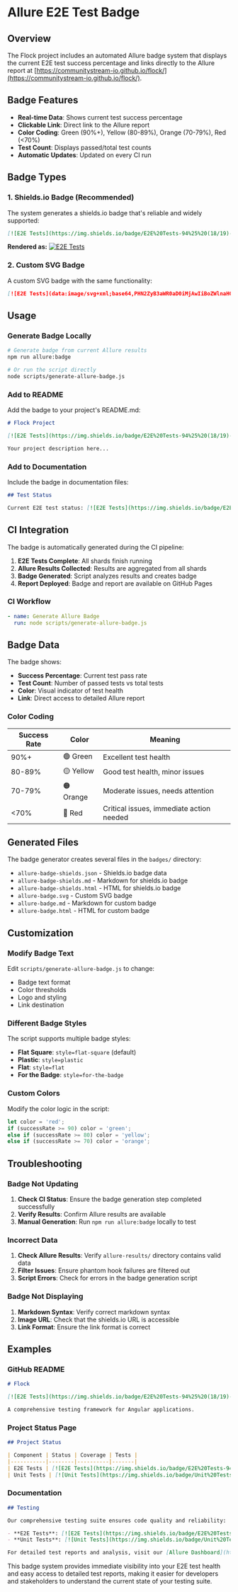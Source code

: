 # Allure E2E Test Badge

## Overview

The Flock project includes an automated Allure badge system that displays the current E2E test success percentage and links directly to the Allure report at [https://communitystream-io.github.io/flock/](https://communitystream-io.github.io/flock/).

## Badge Features

- **Real-time Data**: Shows current test success percentage
- **Clickable Link**: Direct link to the Allure report
- **Color Coding**: Green (90%+), Yellow (80-89%), Orange (70-79%), Red (<70%)
- **Test Count**: Displays passed/total test counts
- **Automatic Updates**: Updated on every CI run

## Badge Types

### 1. Shields.io Badge (Recommended)

The system generates a shields.io badge that's reliable and widely supported:

```markdown
[![E2E Tests](https://img.shields.io/badge/E2E%20Tests-94%25%20(18/19)-green?style=flat-square&logo=allure&logoColor=white)](https://communitystream-io.github.io/flock/)
```

**Rendered as:**
[![E2E Tests](https://img.shields.io/badge/E2E%20Tests-94%25%20(18/19)-green?style=flat-square&logo=allure&logoColor=white)](https://communitystream-io.github.io/flock/)

### 2. Custom SVG Badge

A custom SVG badge with the same functionality:

```markdown
[![E2E Tests](data:image/svg+xml;base64,PHN2ZyB3aWR0aD0iMjAwIiBoZWlnaHQ9IjIwIiB4bWxucz0iaHR0cDovL3d3dy53My5vcmcvMjAwMC9zdmciPjxyZWN0IHdpZHRoPSIyMDAiIGhlaWdodD0iMjAiIGZpbGw9IiM0Y2FmNTAiIHJ4PSIzIi8+PHRleHQgeD0iMTQiIHk9IjE0IiBmb250LWZhbWlseT0iQXJpYWwsIHNhbnMtc2VyaWYiIGZvbnQtc2l6ZT0iMTEiIGZpbGw9IiNmZmZmZmYiPkUyRSBUZXN0czogOTQlICgxOC8xOSk8L3RleHQ+PC9zdmc+)](https://communitystream-io.github.io/flock/)
```

## Usage

### Generate Badge Locally

```bash
# Generate badge from current Allure results
npm run allure:badge

# Or run the script directly
node scripts/generate-allure-badge.js
```

### Add to README

Add the badge to your project's README.md:

```markdown
# Flock Project

[![E2E Tests](https://img.shields.io/badge/E2E%20Tests-94%25%20(18/19)-green?style=flat-square&logo=allure&logoColor=white)](https://communitystream-io.github.io/flock/)

Your project description here...
```

### Add to Documentation

Include the badge in documentation files:

```markdown
## Test Status

Current E2E test status: [![E2E Tests](https://img.shields.io/badge/E2E%20Tests-94%25%20(18/19)-green?style=flat-square&logo=allure&logoColor=white)](https://communitystream-io.github.io/flock/)
```

## CI Integration

The badge is automatically generated during the CI pipeline:

1. **E2E Tests Complete**: All shards finish running
2. **Allure Results Collected**: Results are aggregated from all shards
3. **Badge Generated**: Script analyzes results and creates badge
4. **Report Deployed**: Badge and report are available on GitHub Pages

### CI Workflow

```yaml
- name: Generate Allure Badge
  run: node scripts/generate-allure-badge.js
```

## Badge Data

The badge shows:

- **Success Percentage**: Current test pass rate
- **Test Count**: Number of passed tests vs total tests
- **Color**: Visual indicator of test health
- **Link**: Direct access to detailed Allure report

### Color Coding

| Success Rate | Color | Meaning |
|-------------|-------|---------|
| 90%+ | 🟢 Green | Excellent test health |
| 80-89% | 🟡 Yellow | Good test health, minor issues |
| 70-79% | 🟠 Orange | Moderate issues, needs attention |
| <70% | 🔴 Red | Critical issues, immediate action needed |

## Generated Files

The badge generator creates several files in the `badges/` directory:

- `allure-badge-shields.json` - Shields.io badge data
- `allure-badge-shields.md` - Markdown for shields.io badge
- `allure-badge-shields.html` - HTML for shields.io badge
- `allure-badge.svg` - Custom SVG badge
- `allure-badge.md` - Markdown for custom badge
- `allure-badge.html` - HTML for custom badge

## Customization

### Modify Badge Text

Edit `scripts/generate-allure-badge.js` to change:

- Badge text format
- Color thresholds
- Logo and styling
- Link destination

### Different Badge Styles

The script supports multiple badge styles:

- **Flat Square**: `style=flat-square` (default)
- **Plastic**: `style=plastic`
- **Flat**: `style=flat`
- **For the Badge**: `style=for-the-badge`

### Custom Colors

Modify the color logic in the script:

```javascript
let color = 'red';
if (successRate >= 90) color = 'green';
else if (successRate >= 80) color = 'yellow';
else if (successRate >= 70) color = 'orange';
```

## Troubleshooting

### Badge Not Updating

1. **Check CI Status**: Ensure the badge generation step completed successfully
2. **Verify Results**: Confirm Allure results are available
3. **Manual Generation**: Run `npm run allure:badge` locally to test

### Incorrect Data

1. **Check Allure Results**: Verify `allure-results/` directory contains valid data
2. **Filter Issues**: Ensure phantom hook failures are filtered out
3. **Script Errors**: Check for errors in the badge generation script

### Badge Not Displaying

1. **Markdown Syntax**: Verify correct markdown syntax
2. **Image URL**: Check that the shields.io URL is accessible
3. **Link Format**: Ensure the link format is correct

## Examples

### GitHub README

```markdown
# Flock

[![E2E Tests](https://img.shields.io/badge/E2E%20Tests-94%25%20(18/19)-green?style=flat-square&logo=allure&logoColor=white)](https://communitystream-io.github.io/flock/)

A comprehensive testing framework for Angular applications.
```

### Project Status Page

```markdown
## Project Status

| Component | Status | Coverage | Tests |
|-----------|--------|----------|-------|
| E2E Tests | [![E2E Tests](https://img.shields.io/badge/E2E%20Tests-94%25%20(18/19)-green?style=flat-square&logo=allure&logoColor=white)](https://communitystream-io.github.io/flock/) | 94% | 18/19 |
| Unit Tests | [![Unit Tests](https://img.shields.io/badge/Unit%20Tests-98%25%20(245/250)-green?style=flat-square&logo=jest&logoColor=white)](https://codecov.io/gh/CommunityStream-io/flock) | 98% | 245/250 |
```

### Documentation

```markdown
## Testing

Our comprehensive testing suite ensures code quality and reliability:

- **E2E Tests**: [![E2E Tests](https://img.shields.io/badge/E2E%20Tests-94%25%20(18/19)-green?style=flat-square&logo=allure&logoColor=white)](https://communitystream-io.github.io/flock/)
- **Unit Tests**: [![Unit Tests](https://img.shields.io/badge/Unit%20Tests-98%25%20(245/250)-green?style=flat-square&logo=jest&logoColor=white)](https://codecov.io/gh/CommunityStream-io/flock)

For detailed test reports and analysis, visit our [Allure Dashboard](https://communitystream-io.github.io/flock/).
```

This badge system provides immediate visibility into your E2E test health and easy access to detailed test reports, making it easier for developers and stakeholders to understand the current state of your testing suite.
